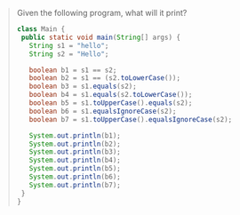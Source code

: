 > Given the following program, what will it print? 
>
> ```java
> class Main {
>  public static void main(String[] args) {
>    String s1 = "hello";
>    String s2 = "Hello";
>
>    boolean b1 = s1 == s2;
>    boolean b2 = s1 == (s2.toLowerCase());
>    boolean b3 = s1.equals(s2);
>    boolean b4 = s1.equals(s2.toLowerCase());
>    boolean b5 = s1.toUpperCase().equals(s2);
>    boolean b6 = s1.equalsIgnoreCase(s2);
>    boolean b7 = s1.toUpperCase().equalsIgnoreCase(s2);
>
>    System.out.println(b1);
>    System.out.println(b2);
>    System.out.println(b3);
>    System.out.println(b4);
>    System.out.println(b5);
>    System.out.println(b6);
>    System.out.println(b7);
>  }
> }
> ``` 